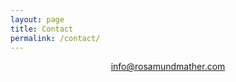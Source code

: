 ```yaml
---
layout: page
title: Contact
permalink: /contact/
---
```


<center><a href="mailto:info@rosamundmather.com">info@rosamundmather.com</a></center>
